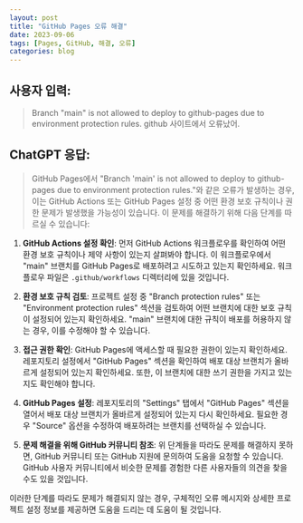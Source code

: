 ```yaml
---
layout: post
title: "GitHub Pages 오류 해결"
date: 2023-09-06
tags: [Pages, GitHub, 해결, 오류]
categories: blog
---
```


## 사용자 입력:
> Branch "main" is not allowed to deploy to github-pages due to environment protection rules. github 사이트에서 오류났어.

## ChatGPT 응답:
> GitHub Pages에서 "Branch 'main' is not allowed to deploy to github-pages due to environment protection rules."와 같은 오류가 발생하는 경우, 이는 GitHub Actions 또는 GitHub Pages 설정 중 어떤 환경 보호 규칙이나 권한 문제가 발생했을 가능성이 있습니다. 이 문제를 해결하기 위해 다음 단계를 따르실 수 있습니다:

1. **GitHub Actions 설정 확인**: 먼저 GitHub Actions 워크플로우를 확인하여 어떤 환경 보호 규칙이나 제약 사항이 있는지 살펴봐야 합니다. 이 워크플로우에서 "main" 브랜치를 GitHub Pages로 배포하려고 시도하고 있는지 확인하세요. 워크플로우 파일은 `.github/workflows` 디렉터리에 있을 것입니다.

2. **환경 보호 규칙 검토**: 프로젝트 설정 중 "Branch protection rules" 또는 "Environment protection rules" 섹션을 검토하여 어떤 브랜치에 대한 보호 규칙이 설정되어 있는지 확인하세요. "main" 브랜치에 대한 규칙이 배포를 허용하지 않는 경우, 이를 수정해야 할 수 있습니다.

3. **접근 권한 확인**: GitHub Pages에 액세스할 때 필요한 권한이 있는지 확인하세요. 레포지토리 설정에서 "GitHub Pages" 섹션을 확인하여 배포 대상 브랜치가 올바르게 설정되어 있는지 확인하세요. 또한, 이 브랜치에 대한 쓰기 권한을 가지고 있는지도 확인해야 합니다.

4. **GitHub Pages 설정**: 레포지토리의 "Settings" 탭에서 "GitHub Pages" 섹션을 열어서 배포 대상 브랜치가 올바르게 설정되어 있는지 다시 확인하세요. 필요한 경우 "Source" 옵션을 수정하여 배포하려는 브랜치를 선택하실 수 있습니다.

5. **문제 해결을 위해 GitHub 커뮤니티 참조**: 위 단계들을 따라도 문제를 해결하지 못하면, GitHub 커뮤니티 또는 GitHub 지원에 문의하여 도움을 요청할 수 있습니다. GitHub 사용자 커뮤니티에서 비슷한 문제를 경험한 다른 사용자들의 의견을 찾을 수도 있을 것입니다.

이러한 단계를 따라도 문제가 해결되지 않는 경우, 구체적인 오류 메시지와 상세한 프로젝트 설정 정보를 제공하면 도움을 드리는 데 도움이 될 것입니다.

